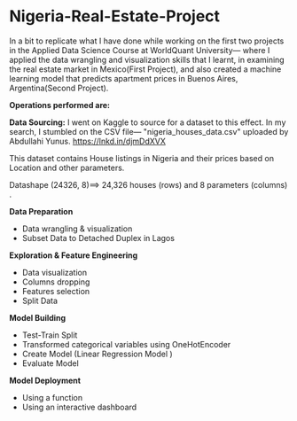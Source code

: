 # Nigeria-Real-Estate-Project

In  a bit to replicate what I have done while 
working on the first two projects in the Applied 
Data Science Course at WorldQuant University— 
where I applied the data wrangling and visualization 
skills that I learnt, in examining the real estate market 
in Mexico(First Project), and also created a machine learning 
model that predicts apartment prices in Buenos Aires, 
Argentina(Second Project). 

__Operations performed are:__

__Data Sourcing:__
I went on Kaggle  to source for a dataset to this effect. 
In my search, I stumbled on the CSV file— "nigeria_houses_data.csv" 
uploaded by Abdullahi Yunus.  https://lnkd.in/djmDdXVX  

This dataset contains House listings in Nigeria and their prices based 
on Location and other parameters.  

Datashape (24326, 8)==> 24,326 houses (rows) and 8 parameters (columns) . 
 
__Data Preparation__
* Data wrangling & visualization 
* Subset Data to Detached Duplex in Lagos

__Exploration & Feature Engineering__
* Data visualization 
* Columns dropping
* Features selection
* Split Data 

__Model Building__
* Test-Train Split 
* Transformed categorical variables using OneHotEncoder 
* Create Model (Linear Regression Model )
* Evaluate Model

__Model Deployment__
* Using a function
* Using an interactive dashboard 

